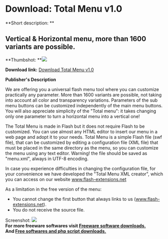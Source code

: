 # Download: Total Menu v1.0

**Short description: **

## Vertical & Horizontal menu, more than 1600 variants are possible.

  
**Thumbshot: **![](http://www.freewarefiles.com/screenshot/totalmenu_md.gif)   
  
**Download link:** [Download Total Menu v1.0](http://freesoftwares.boysofts.com/Total-Menu-V_program_13874.html)  
  

**Publisher's Description**  
  

We are offering you a universal flash menu tool where you can customize
practically any parameter. More than 1600 variants are possible, not taking
into account all color and transparency variations. Parameters of the sub menu
buttons can be customized independently of the main menu buttons. You will
also appreciate simplicity of the "Total menu": it takes changing only one
parameter to turn a horizontal menu into a vertical one!  

The Total Menu is made in Flash but it does not require Flash to be
customized. You can use almost any HTML editor to insert our menu in a web
page and adopt it to your needs. Total Menu is a simple Flash file (swf file),
that can be customized by editing a configuration file (XML file) that must be
placed in the same directory as the menu, so you can customize the menu using
any text editor. Warning! the file should be saved as "menu.xml", always in
UTF-8 encoding.

In case you experience difficulties in changing the configuration file, for
your convenience we have developed the "Total Menu XML creator", which you can
access on our website www.flash-extensions.net

As a limitation in the free version of the menu:

  * You cannot change the first button that always links to us (www.flash-extensions.net). 
  * You do not receive the source file. 

  
  
Screenshot: ![](http://www.freewarefiles.com/screenshot/totalmenu.gif)  
**For more freeware softwares visit [Freeware software downloads.](http://freesoftwares.boysofts.com/)**   
**And [Free softwares and php script downloads.](http://www.boysofts.com/)**

